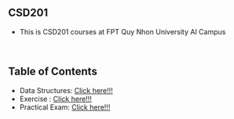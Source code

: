 ## CSD201
- This is CSD201 courses at FPT Quy Nhon University AI Campus
<br>

## Table of Contents
- Data Structures: [Click here!!!](DataStructures/README.md)
- Exercise : [Click here!!!](Exercise/README.md)
- Practical Exam: [Click here!!!](PracticalExam/README.md)



